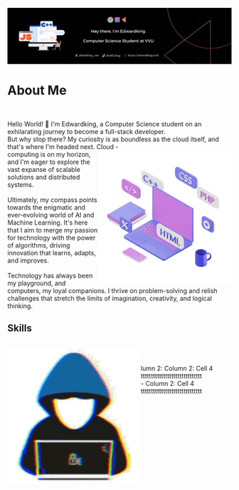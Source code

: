 ![Banner](./GithubREADMEBanner.png)
</br>
# About Me
</br>

Hello World! 👋 I'm Edwardking, a Computer Science student on an exhilarating journey to become a full-stack developer. </br>
But why stop there? My curiosity is as boundless as the cloud itself, and that's where I'm headed next. Cloud <img src="./setup.gif" height="300" width="300" align = "right">
  -</br>computing is on my horizon, and I'm eager to explore the vast expanse of scalable solutions and distributed systems. </br>
</br>
Ultimately, my compass points towards the enigmatic and ever-evolving world of AI and</br> Machine Learning. 
  It's here that I aim to merge my passion for technology with the power of algorithms, driving innovation that learns, adapts, and improves.</br>
  </br>
  Technology has always been my playground, and computers, my loyal companions. I thrive on problem-solving and relish challenges that stretch the limits of imagination, creativity, and logical thinking.
  </br>

  ## Skills 
  </br>
  <img src="./hacker.gif" height="300" width="300" align = "left"> </br>  
  </br>
    lumn 2: Column 2: Cell 4 tttttttttttttttttttttttttttttt </br> - Column 2: Cell 4 tttttttttttttttttttttttttttttt
